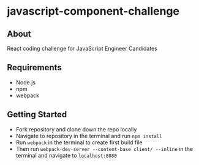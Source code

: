 # javascript-component-challenge

## About
React coding challenge for JavaScript Engineer Candidates

## Requirements
- Node.js
- npm
- webpack

## Getting Started
- Fork repository and clone down the repo locally
- Navigate to repository in the terminal and run ``npm install``
- Run ``webpack`` in the terminal to create first build file
- Then run ``webpack-dev-server --content-base client/ --inline`` in the terminal and navigate to ``localhost:8080``

